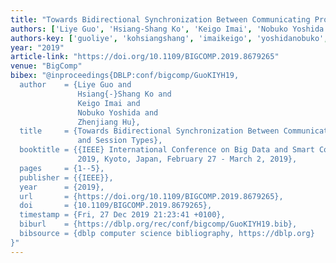 ```yaml
---
title: "Towards Bidirectional Synchronization Between Communicating Processes and Session Types"
authors: ['Liye Guo', 'Hsiang-Shang Ko', 'Keigo Imai', 'Nobuko Yoshida', 'Zhenjiang Hu']
authors-key: ['guoliye', 'kohsiangshang', 'imaikeigo', 'yoshidanobuko', 'huzhenjiang']
year: "2019"
article-link: "https://doi.org/10.1109/BIGCOMP.2019.8679265"
venue: "BigComp"
bibex: "@inproceedings{DBLP:conf/bigcomp/GuoKIYH19,
  author    = {Liye Guo and
               Hsiang{-}Shang Ko and
               Keigo Imai and
               Nobuko Yoshida and
               Zhenjiang Hu},
  title     = {Towards Bidirectional Synchronization Between Communicating Processes
               and Session Types},
  booktitle = {{IEEE} International Conference on Big Data and Smart Computing, BigComp
               2019, Kyoto, Japan, February 27 - March 2, 2019},
  pages     = {1--5},
  publisher = {{IEEE}},
  year      = {2019},
  url       = {https://doi.org/10.1109/BIGCOMP.2019.8679265},
  doi       = {10.1109/BIGCOMP.2019.8679265},
  timestamp = {Fri, 27 Dec 2019 21:23:41 +0100},
  biburl    = {https://dblp.org/rec/conf/bigcomp/GuoKIYH19.bib},
  bibsource = {dblp computer science bibliography, https://dblp.org}
}"
---
```

